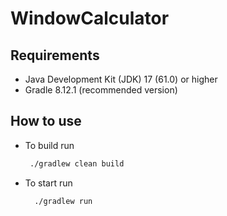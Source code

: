 # WindowCalculator

## Requirements
 - Java Development Kit (JDK) 17 (61.0) or higher
 - Gradle 8.12.1 (recommended version)

## How to use
 - To build run
   ```bash
    ./gradlew clean build
   ```
- To start run
  ```bash
    ./gradlew run
  ```


